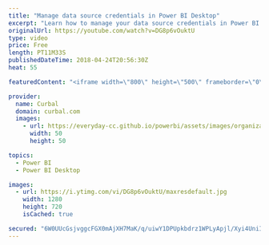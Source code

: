 ```yaml
---
title: "Manage data source credentials in Power BI Desktop"
excerpt: "Learn how to manage your data source credentials in Power BI. I will show you how to:  Secure, hide your API key in the store credentials Delete your data source credentials in Power BI Edit your data source credentials in Power BI    Looking for a download file? Go to our Download Center: https://curbal.com/donwload-center"
originalUrl: https://youtube.com/watch?v=DG8p6vOuktU
type: video
price: Free
length: PT11M33S
publishedDateTime: 2018-04-24T20:56:30Z
heat: 55

featuredContent: "<iframe width=\"800\" height=\"500\" frameborder=\"0\" src=\"https://www.youtube.com/embed/DG8p6vOuktU\" allow=\"accelerometer; autoplay; encrypted-media; gyroscope; picture-in-picture\" allowfullscreen></iframe>"

provider:
  name: Curbal
  domain: curbal.com
  images:
    - url: https://everyday-cc.github.io/powerbi/assets/images/organizations/curbal.com-50x50.jpg
      width: 50
      height: 50

topics:
  - Power BI
  - Power BI Desktop

images:
  - url: https://i.ytimg.com/vi/DG8p6vOuktU/maxresdefault.jpg
    width: 1280
    height: 720
    isCached: true

secured: "6W0UUcGsjvggcFGX0mAjXH7MaK/q/uiwY1DPUpkbdrz1WPLyApjl/Xyi4UniIVfDV1k+yr/B+An2gESjna2ASfFIaucYSd9pLF2WqDzchpm/wd4N00dIWq2NUHfu84JrE3JJOQPvsMkYY5mEQLeGWJ+ZRAtBE5pXz76sgOEfAznUdimfJrSV6cBPrpLg8RbuOvtEf8GuvOv234j8q0n8tPI53BnKNDllGefZzp7dEaUnXXdC7Nx8/flSKtJ1f+t3lwVzcmkA15Bcc7cbw27FaeyxbNzcYWOEMbE3niGExc9WgC0eZdPBzrcjNFlpr1PYQjq+wEpKZwSPG/nTCy7C/Fq8RzukgZyU0jVIcr7EK7AIgm/ZOK/BgVVaAa2BJ0fUe+yto/1kdHQn+zYZ+yTjuoxQEjwq5HVqJauZPFD+Ri0=;n3StpNZnJJ51Ipx/e4kTow=="
---
```


